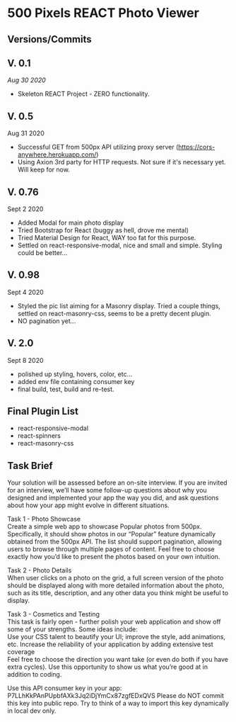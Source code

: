 # **500 Pixels REACT Photo Viewer**

## Versions/Commits

## V. 0.1
*Aug 30 2020*
 - Skeleton REACT Project - ZERO functionality.

## V. 0.5

 Aug 31 2020
 - Successful GET from 500px API utilizing proxy server (https://cors-anywhere.herokuapp.com/)
 - Using Axion 3rd party for HTTP requests.  Not sure if it's necessary yet.  Will keep for now.
 
## V. 0.76

Sept 2 2020
- Added Modal for main photo display
- Tried Bootstrap for React (buggy as hell, drove me mental)
- Tried Material Design for React, WAY too fat for this purpose.
- Settled on react-responsive-modal, nice and small and simple.  Styling could be better...

## V. 0.98

Sept 4 2020
- Styled the pic list aiming for a Masonry display.  Tried a couple things, settled on react-masonry-css, seems to be a pretty decent plugin.
- NO pagination yet...

## V. 2.0

Sept 8 2020
- polished up styling, hovers, color, etc...
- added env file containing consumer key
- final build, test, build and re-test.


## Final Plugin List
- react-responsive-modal
- react-spinners
- react-masonry-css


## Task Brief

Your solution will be assessed before an on-site interview. If you are invited for an interview, we’ll have some follow-up questions about why you designed and implemented your app the way you did, and ask questions about how your app might evolve in different situations.  
  
Task 1 - Photo Showcase  
Create a simple web app to showcase Popular photos from 500px. Specifically, it should show photos in our “Popular” feature dynamically obtained from the 500px API. The list should support pagination, allowing users to browse through multiple pages of content. Feel free to choose exactly how you’d like to present the photos based on your own intuition.  
  
Task 2 - Photo Details  
When user clicks on a photo on the grid, a full screen version of the photo should be displayed along with more detailed information about the photo, such as its title, description, and any other data you think might be useful to display.  
  
Task 3 - Cosmetics and Testing  
This task is fairly open - further polish your web application and show off some of your strengths. Some ideas include:  
Use your CSS talent to beautify your UI; improve the style, add animations, etc. Increase the reliability of your application by adding extensive test coverage  
Feel free to choose the direction you want take (or even do both if you have extra cycles). Use this opportunity to show us what you’re good at in addition to coding.  
  
Use this API consumer key in your app: P7LLhKkPAnPUpbfAXk3Jq2iDjYmCx87zgfEDxQVS Please do NOT commit this key into public repo. Try to think of a way to import this key dynamically in local dev only.